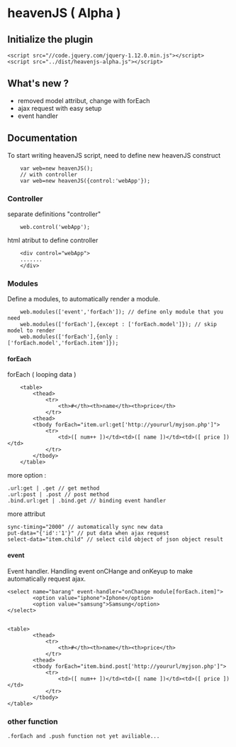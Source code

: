 # heavenJS ( Alpha )

## Initialize the plugin
    <script src="//code.jquery.com/jquery-1.12.0.min.js"></script>
    <script src="../dist/heavenjs-alpha.js"></script>
    

## What's new ?
 - removed model attribut, change with forEach
 - ajax request with easy setup
 - event handler
 
## Documentation
To start writing heavenJS script, need to define new heavenJS construct

        var web=new heavenJS();
        // with controller
        var web=new heavenJS({control:'webApp'});
    
### Controller
separate definitions "controller"

        web.control('webApp');
    
html atribut to define controller

        <div control="webApp">
        .......
        </div>
        
### Modules
Define a modules, to automatically  render a module.

        web.modules(['event','forEach']); // define only module that you need
        web.modules(['forEach'],{except : ['forEach.model']}); // skip model to render
        web.modules(['forEach'],{only : ['forEach.model','forEach.item']}); 


#### forEach
forEach ( looping data )

        <table>
            <thead>
                <tr>
                    <th>#</th><th>name</th><th>price</th>
                </tr>
            <thead>
            <tbody forEach="item.url:get['http://yoururl/myjson.php']">
                <tr>
                    <td>([ num++ ])</td><td>([ name ])</td><td>([ price ])</td>
                </tr>
            </tbody>
        </table>
        
more option :

    .url:get | .get // get method
    .url:post | .post // post method
    .bind.url:get | .bind.get // binding event handler 
    
more attribut
    
    sync-timing="2000" // automatically sync new data
    put-data="{'id':'1'}" // put data when ajax request
    select-data="item.child" // select cild object of json object result
    

#### event
Event handler. Handling event onCHange and onKeyup to make automatically request ajax.

    <select name="barang" event-handler="onChange module[forEach.item]">
            <option value="iphone">Iphone</option>
            <option value="samsung">Samsung</option>
    </select>
        

    <table>
            <thead>
                <tr>
                    <th>#</th><th>name</th><th>price</th>
                </tr>
            <thead>
            <tbody forEach="item.bind.post['http://yoururl/myjson.php']">
                <tr>
                    <td>([ num++ ])</td><td>([ name ])</td><td>([ price ])</td>
                </tr>
            </tbody>
    </table>

    
### other function
    .forEach and .push function not yet aviliable...

